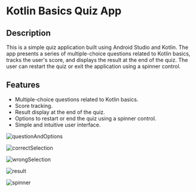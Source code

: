 # Kotlin Basics Quiz App

## Description
This is a simple quiz application built using Android Studio and Kotlin. The app presents a series of multiple-choice questions related to Kotlin basics, tracks the user's score, and displays the result at the end of the quiz. The user can restart the quiz or exit the application using a spinner control.

## Features
- Multiple-choice questions related to Kotlin basics.
- Score tracking.
- Result display at the end of the quiz.
- Options to restart or end the quiz using a spinner control.
- Simple and intuitive user interface.


![questionAndOptions](https://github.com/user-attachments/assets/7183df96-41cb-4d9f-b678-e207ce4c40b7)

![correctSelection](https://github.com/user-attachments/assets/63a4957d-88a6-44dd-9d8e-ad645dc5cf91)

![wrongSelection](https://github.com/user-attachments/assets/d6c1c763-9553-4dc3-ba88-e94550f1695e)

![result](https://github.com/user-attachments/assets/eeffc38c-c7b7-4476-b6d6-e7418adb04f4)

![spinner](https://github.com/user-attachments/assets/14e35b38-0b36-451f-b2f3-f814c1f59903)
